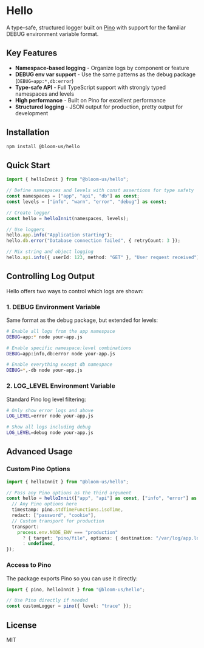 # Hello

A type-safe, structured logger built on [Pino](https://github.com/pinojs/pino) with support for the familiar DEBUG environment variable format.

## Key Features

- **Namespace-based logging** - Organize logs by component or feature
- **DEBUG env var support** - Use the same patterns as the debug package (`DEBUG=app:*,db:error`)
- **Type-safe API** - Full TypeScript support with strongly typed namespaces and levels
- **High performance** - Built on Pino for excellent performance
- **Structured logging** - JSON output for production, pretty output for development

## Installation

```bash
npm install @bloom-us/hello
```

## Quick Start

```typescript
import { helloInnit } from "@bloom-us/hello";

// Define namespaces and levels with const assertions for type safety
const namespaces = ["app", "api", "db"] as const;
const levels = ["info", "warn", "error", "debug"] as const;

// Create logger
const hello = helloInnit(namespaces, levels);

// Use loggers
hello.app.info("Application starting");
hello.db.error("Database connection failed", { retryCount: 3 });

// Mix string and object logging
hello.api.info({ userId: 123, method: "GET" }, "User request received");
```

## Controlling Log Output

Hello offers two ways to control which logs are shown:

### 1. DEBUG Environment Variable

Same format as the debug package, but extended for levels:

```bash
# Enable all logs from the app namespace
DEBUG=app:* node your-app.js

# Enable specific namespace:level combinations
DEBUG=app:info,db:error node your-app.js

# Enable everything except db namespace
DEBUG=*,-db node your-app.js
```

### 2. LOG_LEVEL Environment Variable

Standard Pino log level filtering:

```bash
# Only show error logs and above
LOG_LEVEL=error node your-app.js

# Show all logs including debug
LOG_LEVEL=debug node your-app.js
```

## Advanced Usage

### Custom Pino Options

```typescript
import { helloInnit } from "@bloom-us/hello";

// Pass any Pino options as the third argument
const hello = helloInnit(["app", "api"] as const, ["info", "error"] as const, {
  // Any Pino options here
  timestamp: pino.stdTimeFunctions.isoTime,
  redact: ["password", "cookie"],
  // Custom transport for production
  transport:
    process.env.NODE_ENV === "production"
      ? { target: "pino/file", options: { destination: "/var/log/app.log" } }
      : undefined,
});
```

### Access to Pino

The package exports Pino so you can use it directly:

```typescript
import { pino, helloInnit } from "@bloom-us/hello";

// Use Pino directly if needed
const customLogger = pino({ level: "trace" });
```

## License

MIT
